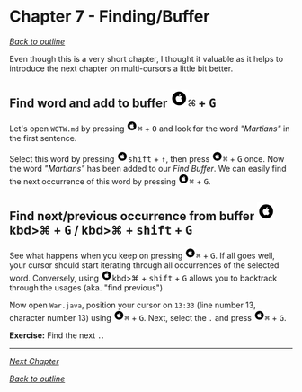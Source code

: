 # Chapter 7 - Finding/Buffer
[_Back to outline_](outline.md)

Even though this is a very short chapter, I thought it valuable as it helps to introduce the next chapter on multi-cursors a
little bit better.

## Find word and add to buffer ![Mac](./icons/glyph-apple-32.png)<kbd>&#8984;</kbd> + <kbd>G</kbd>
Let's open `WOTW.md` by pressing ![Mac](./icons/glyph-apple-20.png)<kbd>&#8984;</kbd> + <kbd>O</kbd> and look for the word _"Martians"_ in the first sentence.

Select this word by pressing ![Mac](./icons/glyph-apple-20.png)<kbd>shift</kbd> + <kbd>&#x2191;</kbd>, then press ![Mac](./icons/glyph-apple-20.png)<kbd>&#8984;</kbd> + <kbd>G</kbd> once.
Now the word _"Martians"_ has been added to our _Find Buffer_. We can easily find the next occurrence of this word by pressing ![Mac](./icons/glyph-apple-20.png)<kbd>&#8984;</kbd> + <kbd>G</kbd>.

## Find next/previous occurrence from buffer ![Mac](./icons/glyph-apple-32.png) kbd>&#8984;</kbd> + <kbd>G</kbd> / kbd>&#8984;</kbd> + <kbd>shift</kbd> + <kbd>G</kbd>
See what happens when you keep on pressing ![Mac](./icons/glyph-apple-20.png)<kbd>&#8984;</kbd> + <kbd>G</kbd>. If all goes well, your cursor should start iterating through all occurrences of the
selected word. Conversely, using ![Mac](./icons/glyph-apple-20.png)kbd>&#8984;</kbd> + <kbd>shift</kbd> + <kbd>G</kbd> allows you to backtrack through the usages
(aka. "find previous")

Now open `War.java`, position your cursor on `13:33` (line number 13, character number 13) using ![Mac](./icons/glyph-apple-20.png)<kbd>&#8984;</kbd> + <kbd>G</kbd>. Next, select
the `.` and press ![Mac](./icons/glyph-apple-20.png)<kbd>&#8984;</kbd> + <kbd>G</kbd>.

**Exercise:** Find the next `.`.

---
  

[_Next Chapter_](chapter8.md)  

[_Back to outline_](outline.md)